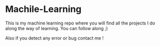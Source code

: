 # Machile-Learning
This is my machine learning repo where you will find all the projects I do along the way of learning. You can follow along ;)

Also if you detect any error or bug contact me !

